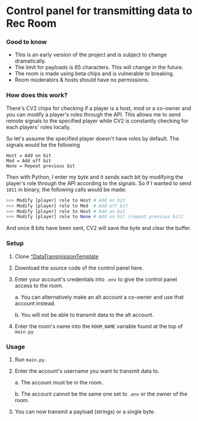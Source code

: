 # Control panel for transmitting data to Rec Room

### Good to know
- This is an early version of the project and is subject to change dramatically.
- The limit for payloads is 65 characters. This will change in the future.
- The room is made using beta chips and is vulnerable to breaking.
- Room moderators & hosts should have no permissions.

### How does this work?
There's CV2 chips for checking if a player is a host, mod or a co-owner and you can modify a player's roles through the API. This allows me to send remote signals to the specified player while CV2 is constantly checking for each players' roles locally.

So let's assume the specified player doesn't have roles by default. The signals would be the following
```
Host = Add on bit
Mod = Add off bit
None = Repeat previous bit
```

Then with Python, I enter my byte and it sends each bit by modifying the player's role through the API according to the signals. So if I wanted to send `1011` in binary, the following calls would be made:
```py
>>> Modify [player] role to Host # Add on bit
>>> Modify [player] role to Mod  # Add off bit
>>> Modify [player] role to Host # Add on bit
>>> Modify [player] role to None # Add on bit (repeat previous bit)
```

And once 8 bits have been sent, CV2 will save the byte and clear the buffer.

### Setup
1. Clone [^DataTransmissionTemplate](https://rec.net/room/DataTransmissionTemplate)
2. Download the source code of the control panel here.
3. Enter your account's credentials into `.env` to give the control panel access to the room.

      a. You can alternatively make an alt account a co-owner and use that account instead.
      
      b. You will not be able to transmit data to the alt account.
      
4. Enter the room's name into the `ROOM_NAME` variable found at the top of `main.py`

### Usage
1. Run `main.py`.
2. Enter the account's username you want to transmit data to.

      a. The account must be in the room.
      
      b. The account cannot be the same one set to `.env` or the owner of the room.
   
3. You can now transmit a payload (strings) or a single byte.


